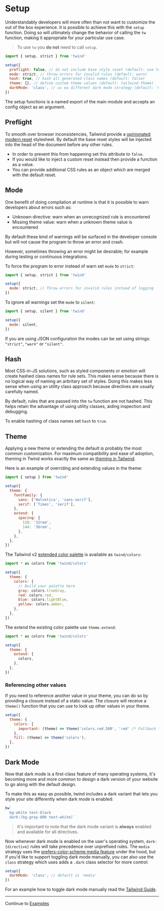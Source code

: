 # Setup

Understandably developers will more often than not want to customize the out of the box experience. It is possible to achieve this with the `setup` function. Doing so will ultimately change the behavior of calling the `tw` function, making it appropriate for your particular use case.

> To use `tw` you **do not** need to call `setup`.

```js
import { setup, strict } from 'twind'

setup({
  preflight: false, // do not include base style reset (default: use tailwind preflight)
  mode: strict, // throw errors for invalid rules (default: warn)
  hash: true, // hash all generated class names (default: false)
  theme: {}, // define custom theme values (default: tailwind theme)
  darkMode: 'class', // us ea different dark mode strategy (default: 'media')
})
```

The setup functions is a named export of the main module and accepts an config object as an argument.

## Preflight

To smooth over browser inconsistencies, Tailwind provide a [opinionated modern reset](https://tailwindcss.com/docs/preflight) stylesheet. By default the base reset styles will be injected into the head of the document before any other rules.

- In order to prevent this from happening set this attribute to `false`.
- If you would like to inject a custom reset instead then provide a function as a value.
- You can provide additional CSS rules as an object which are merged with the default reset.

## Mode

One benefit of doing compilation at runtime is that it is possible to warn developers about errors such as:

- Unknown directive: warn when an unrecognized rule is encountered
- Missing theme value: warn when a unknown theme value is encountered

By default these kind of warnings will be surfaced in the developer console but will not cause the program to throw an error and crash.

However, sometimes throwing an error might be desirable; for example during testing or continuous integrations.

To force the program to error instead of warn set `mode` to `strict`:

```js
import { setup, strict } from 'twind'

setup({
  mode: strict, // Throw errors for invalid rules instead of logging
})
```

To ignore all warnings set the `mode` to `silent`:

```js
import { setup, silent } from 'twind'

setup({
  mode: silent,
})
```

If you are using JSON configuration the modes can be set using strings: `"strict"`, `"warn"` or `"silent"`.

## Hash

Most CSS-in-JS solutions, such as styled components or emotion will create hashed class names for rule sets. This makes sense because there is no logical way of naming an arbritary set of styles. Doing this makes less sense when using an utility class approach because directives are usually carefully named.

By default, rules that are passed into the `tw` function are not hashed. This helps retain the advantage of using utility classes, aiding inspection and debugging.

To enable hashing of class names set `hash` to `true`.

## Theme

Applying a new theme or extending the default is probably the most common customization. For maximum compatibility and ease of adoption, theming in Twind works exactly the same as [theming in Tailwind](https://tailwindcss.com/docs/theme).

Here is an example of overriding and extending values in the theme:

```js
import { setup } from 'twind'

setup({
  theme: {
    fontFamily: {
      sans: ['Helvetica', 'sans-serif'],
      serif: ['Times', 'serif'],
    },
    extend: {
      spacing: {
        128: '32rem',
        144: '36rem',
      },
    },
  },
})
```

The Tailwind v2 [extended color palette](https://tailwindcss.com/docs/customizing-colors#color-palette-reference) is available as `twind/colors`:

```js
import * as colors from 'twind/colors'

setup({
  theme: {
    colors: {
      // Build your palette here
      gray: colors.trueGray,
      red: colors.red,
      blue: colors.lightBlue,
      yellow: colors.amber,
    },
  },
})
```

The extend the existing color palette use `theme.extend`:

```js
import * as colors from 'twind/colors'

setup({
  theme: {
    extend: {
      colors,
    },
  },
})
```

### Referencing other values

If you need to reference another value in your theme, you can do so by providing a closure instead of a static value. The closure will receive a `theme()` function that you can use to look up other values in your theme.

```js
setup({
  theme: {
    colors: {
      important: (theme) => theme('colors.red.500', 'red' /* Fallback */),
    },
    fill: (theme) => theme('colors'),
  },
})
```

## Dark Mode

Now that dark mode is a first-class feature of many operating systems, it's becoming more and more common to design a dark version of your website to go along with the default design.

To make this as easy as possible, twind includes a dark variant that lets you style your site differently when dark mode is enabled:

```js
bw`
  bg-white text-black
  dark:(bg-gray-800 text-white)`
```

> It's important to note that the dark mode variant is **always** enabled and available for all directives.

Now whenever dark mode is enabled on the user's operating system, `dark:{directive}` rules will take precedence over unprefixed rules. The `media` strategy uses the [prefers-color-scheme media feature](https://developer.mozilla.org/en-US/docs/Web/CSS/@media/prefers-color-scheme) under the hood, but if you'd like to support toggling dark mode manually, you can also use the `class` strategy which uses adds a `.dark` class selector for more control:

```js
setup({
  darkMode: 'class', // default is 'media'
})
```

For an example how to toggle dark mode manually read the [Tailwind Guide](https://tailwindcss.com/docs/dark-mode#toggling-dark-mode-manually).

<hr/>

Continue to [Examples](./examples.md)
